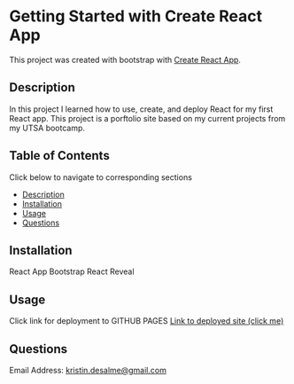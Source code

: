 # Getting Started with Create React App

This project was created with bootstrap with [Create React App](https://github.com/facebook/create-react-app).

## Description

In this project I learned how to use, create, and deploy React for my first React app. This project is a porftolio site based on my current projects from my UTSA bootcamp.

## Table of Contents

Click below to navigate to corresponding sections

- [Description](#description)
- [Installation](#installation)
- [Usage](#usage)
- [Questions](#questions)

## Installation

React App
Bootstrap
React Reveal

## Usage

Click link for deployment to GITHUB PAGES
<a href='https://kr1istin.github.io/portfolio_react/'>Link to deployed site (click me)</a>

## Questions

Email Address:
<a href="mailto:kristin.desalme@gmail.com">kristin.desalme@gmail.com</a>
